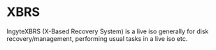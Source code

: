 # XBRS
IngyteXBRS (X-Based Recovery System) is a live iso generally for disk recovery/management, performing usual tasks in a live iso etc.
